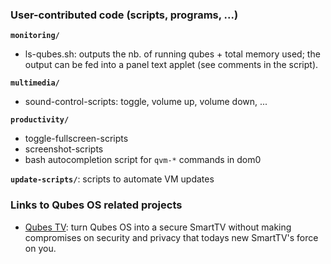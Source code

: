 ### User-contributed code (scripts, programs, ...) ###

**`monitoring/`**
- ls-qubes.sh: outputs the nb. of running qubes + total memory used; the output can be fed into a panel text applet (see comments in the script).

**`multimedia/`**

- sound-control-scripts: toggle, volume up, volume down, ...

**`productivity/`**

- toggle-fullscreen-scripts
- screenshot-scripts
- bash autocompletion script for `qvm-*` commands in dom0

**`update-scripts/`**: scripts to automate VM updates


### Links to Qubes OS related projects ###

- [Qubes TV](https://github.com/Aekez/QubesTV): turn Qubes OS into a secure SmartTV without making compromises on security and privacy that todays new SmartTV's force on you.
